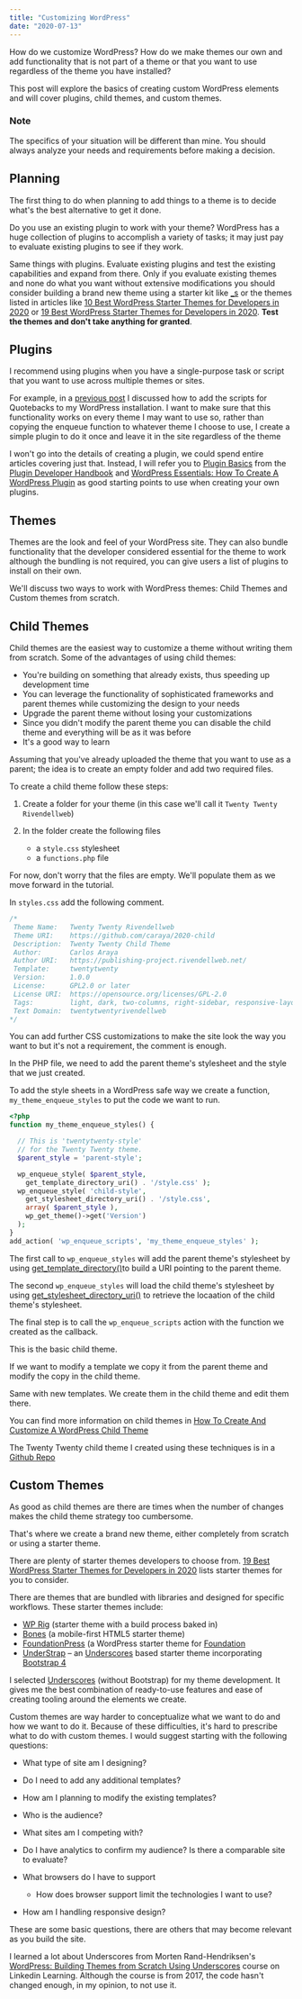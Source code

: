 ```yaml
---
title: "Customizing WordPress"
date: "2020-07-13"
---
```


How do we customize WordPress? How do we make themes our own and add functionality that is not part of a theme or that you want to use regardless of the theme you have installed?

This post will explore the basics of creating custom WordPress elements and will cover plugins, child themes, and custom themes.

### Note

The specifics of your situation will be different than mine. You should always analyze your needs and requirements before making a decision.

## Planning

The first thing to do when planning to add things to a theme is to decide what's the best alternative to get it done.

Do you use an existing plugin to work with your theme? WordPress has a huge collection of plugins to accomplish a variety of tasks; it may just pay to evaluate existing plugins to see if they work.

Same things with plugins. Evaluate existing plugins and test the existing capabilities and expand from there. Only if you evaluate existing themes and none do what you want without extensive modifications you should consider building a brand new theme using a starter kit like [\_s](https://underscores.me/) or the themes listed in articles like [10 Best WordPress Starter Themes for Developers in 2020](https://www.wpblog.com/best-wordpress-starter-themes-for-developers/) or [19 Best WordPress Starter Themes for Developers in 2020](https://www.wpbeginner.com/wp-themes/21-best-wordpress-starter-themes-for-developers/). **Test the themes and don't take anything for granted**.

## Plugins

I recommend using plugins when you have a single-purpose task or script that you want to use across multiple themes or sites.

For example, in a [previous post](https://publishing-project.rivendellweb.net/implementing-quotebacks-in-wordpress/) I discussed how to add the scripts for Quotebacks to my WordPress installation. I want to make sure that this functionality works on every theme I may want to use so, rather than copying the enqueue function to whatever theme I choose to use, I create a simple plugin to do it once and leave it in the site regardless of the theme

I won't go into the details of creating a plugin, we could spend entire articles covering just that. Instead, I will refer you to [Plugin Basics](https://developer.wordpress.org/plugins/plugin-basics/) from the [Plugin Developer Handbook](https://developer.wordpress.org/plugins/) and [WordPress Essentials: How To Create A WordPress Plugin](https://www.smashingmagazine.com/2011/09/how-to-create-a-wordpress-plugin/) as good starting points to use when creating your own plugins.

## Themes

Themes are the look and feel of your WordPress site. They can also bundle functionality that the developer considered essential for the theme to work although the bundling is not required, you can give users a list of plugins to install on their own.

We'll discuss two ways to work with WordPress themes: Child Themes and Custom themes from scratch.

## Child Themes

Child themes are the easiest way to customize a theme without writing them from scratch. Some of the advantages of using child themes:

- You're building on something that already exists, thus speeding up development time
- You can leverage the functionality of sophisticated frameworks and parent themes while customizing the design to your needs
- Upgrade the parent theme without losing your customizations
- Since you didn't modify the parent theme you can disable the child theme and everything will be as it was before
- It's a good way to learn

Assuming that you've already uploaded the theme that you want to use as a parent; the idea is to create an empty folder and add two required files.

To create a child theme follow these steps:

1. Create a folder for your theme (in this case we'll call it `Twenty Twenty Rivendellweb`)
2. In the folder create the following files
    
    - a `style.css` stylesheet
    - a `functions.php` file

For now, don't worry that the files are empty. We'll populate them as we move forward in the tutorial.

In `styles.css` add the following comment.

```css
/*
 Theme Name:   Twenty Twenty Rivendellweb
 Theme URI:    https://github.com/caraya/2020-child
 Description:  Twenty Twenty Child Theme
 Author:       Carlos Araya
 Author URI:   https://publishing-project.rivendellweb.net/
 Template:     twentytwenty
 Version:      1.0.0
 License:      GPL2.0 or later
 License URI:  https://opensource.org/licenses/GPL-2.0
 Tags:         light, dark, two-columns, right-sidebar, responsive-layout, accessibility-ready
 Text Domain:  twentytwentyrivendellweb
*/
```

You can add further CSS customizations to make the site look the way you want to but it's not a requirement, the comment is enough.

In the PHP file, we need to add the parent theme's stylesheet and the style that we just created.

To add the style sheets in a WordPress safe way we create a function, `my_theme_enqueue_styles` to put the code we want to run.

```php
<?php
function my_theme_enqueue_styles() {

  // This is 'twentytwenty-style'
  // for the Twenty Twenty theme.
  $parent_style = 'parent-style';

  wp_enqueue_style( $parent_style,
    get_template_directory_uri() . '/style.css' );
  wp_enqueue_style( 'child-style',
    get_stylesheet_directory_uri() . '/style.css',
    array( $parent_style ),
    wp_get_theme()->get('Version')
  );
}
add_action( 'wp_enqueue_scripts', 'my_theme_enqueue_styles' );
```

The first call to `wp_enqueue_styles` will add the parent theme's stylesheet by using [get\_template\_directory()](https://developer.wordpress.org/reference/functions/get_template_directory/)to build a URI pointing to the parent theme.

The second `wp_enqueue_styles` will load the child theme's stylesheet by using [get\_stylesheet\_directory\_uri()](https://developer.wordpress.org/reference/functions/get_stylesheet_directory_uri/) to retrieve the locaation of the child theme's stylesheet.

The final step is to call the `wp_enqueue_scripts` action with the function we created as the callback.

This is the basic child theme.

If we want to modify a template we copy it from the parent theme and modify the copy in the child theme.

Same with new templates. We create them in the child theme and edit them there.

You can find more information on child themes in [How To Create And Customize A WordPress Child Theme](https://www.smashingmagazine.com/2016/01/create-customize-wordpress-child-theme/)

The Twenty Twenty child theme I created using these techniques is in a [Github Repo](https://github.com/caraya/2020-child)

## Custom Themes

As good as child themes are there are times when the number of changes makes the child theme strategy too cumbersome.

That's where we create a brand new theme, either completely from scratch or using a starter theme.

There are plenty of starter themes developers to choose from. [19 Best WordPress Starter Themes for Developers in 2020](https://www.wpbeginner.com/wp-themes/21-best-wordpress-starter-themes-for-developers/) lists starter themes for you to consider.

There are themes that are bundled with libraries and designed for specific workflows. These starter themes include:

- [WP Rig](https://wprig.mor10.com/) (starter theme with a build process baked in)
- [Bones](http://themble.com/bones/) (a mobile-first HTML5 starter theme)
- [FoundationPress](https://foundationpress.olefredrik.com/) (a WordPress starter theme for [Foundation](http://foundation.zurb.com/)
- [UnderStrap](https://wordpress.org/themes/understrap/) – an [Underscores](http://underscores.me/) based starter theme incorporating [Bootstrap 4](https://getbootstrap.com/)

I selected [Underscores](https://underscores.me/) (without Bootstrap) for my theme development. It gives me the best combination of ready-to-use features and ease of creating tooling around the elements we create.

Custom themes are way harder to conceptualize what we want to do and how we want to do it. Because of these difficulties, it's hard to prescribe what to do with custom themes. I would suggest starting with the following questions:

- What type of site am I designing?
- Do I need to add any additional templates?
- How am I planning to modify the existing templates?
- Who is the audience?
- What sites am I competing with?
- Do I have analytics to confirm my audience? Is there a comparable site to evaluate?
- What browsers do I have to support
    
    - How does browser support limit the technologies I want to use?
- How am I handling responsive design?

These are some basic questions, there are others that may become relevant as you build the site.

I learned a lot about Underscores from Morten Rand-Hendriksen's [WordPress: Building Themes from Scratch Using Underscores](https://www.linkedin.com/learning/wordpress-building-themes-from-scratch-using-underscores-2/what-to-know-before-you-start-this-course) course on Linkedin Learning. Although the course is from 2017, the code hasn't changed enough, in my opinion, to not use it.
